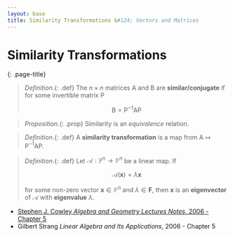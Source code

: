 ```yaml
---
layout: base
title: Similarity Transformations &#124; Vectors and Matrices
---
```


# Similarity Transformations
{: .page-title}

> *Definition.*{: .def}
> The $n \times n$ matrices $\mathsf{A}$ and $\mathsf{B}$ are **similar/conjugate** if for some invertible matrix $\mathsf{P}$
>
> $$
  \mathsf{B} = \mathsf{P^{-1}AP}
  $$

> *Proposition.*{: .prop}
> Similarity is an _equivalence_ relation.

> *Definition.*{: .def}
> A **similarity transformation** is a map from $\mathsf{A} \mapsto \mathsf{P^{-1}AP}$.

> *Definition.*{: .def}
> Let $\mathcal{A}: \mathbb{F}^n \to \mathbb{F}^n$ be a linear map.
> If
>
> $$
  \mathcal{A}(\mathbf{x}) = \lambda \mathbf{x}
  $$
>
> for some non-zero vector $\mathbf{x} \in \mathbb{F}^n$ and $\lambda \in \mathbf{F}$,
> then $\mathbf{x}$ is an **eigenvector** of $\mathcal{A}$ with **eigenvalue** $\lambda$.

* [Stephen J. Cowley _Algebra and Geometry Lectures Notes_, 2006 - Chapter 5](https://www.damtp.cam.ac.uk/user/sjc1/teaching/AandG/notes.pdf)
* Gilbert Strang _Linear Algebra and Its Applications_, 2006 - Chapter 5
